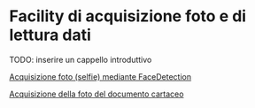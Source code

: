 ﻿

# Facility di acquisizione foto e di lettura dati


TODO: inserire un cappello introduttivo 

[Acquisizione foto (selfie) mediante FaceDetection](AcquisizioneSelfie.md)

[Acquisizione della foto del documento cartaceo](AcquisizioneFotoDocumentoCartaceo.md)



